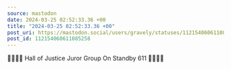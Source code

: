 ```yaml
---
source: mastodon
date: 2024-03-25 02:52:33.36 +00
title: "2024-03-25 02:52:33.36 +00"
post_uri: https://mastodon.social/users/gravely/statuses/112154060611085258
post_id: 112154060611085258
---
```

🫱🏼‍🫲🏽 Hall of Justice Juror Group On Standby 611 🫱🏼‍🫲🏽


